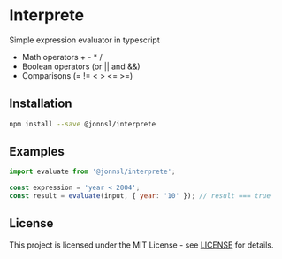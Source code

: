 # Interprete

Simple expression evaluator in typescript

* Math operators + - * /
* Boolean operators (or || and &&)
* Comparisons (= != < > <= >=)

## Installation

```bash
npm install --save @jonnsl/interprete
```

## Examples

```javascript
import evaluate from '@jonnsl/interprete';

const expression = 'year < 2004';
const result = evaluate(input, { year: '10' }); // result === true
```

## License

This project is licensed under the MIT License - see [LICENSE](LICENSE) for details.
